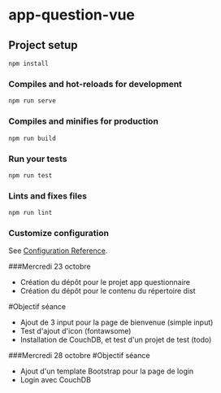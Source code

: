 # app-question-vue

## Project setup
```
npm install
```

### Compiles and hot-reloads for development
```
npm run serve
```

### Compiles and minifies for production
```
npm run build
```

### Run your tests
```
npm run test
```

### Lints and fixes files
```
npm run lint
```

### Customize configuration
See [Configuration Reference](https://cli.vuejs.org/config/).

###Mercredi 23 octobre
- Création du dépôt pour le projet app questionnaire
- Création du dépôt pour le contenu du répertoire dist

#Objectif séance
- Ajout de 3 input pour la page de bienvenue (simple input)
- Test d'ajout d'icon (fontawsome)
- Installation de CouchDB, et test d'un projet de test (todo)

###Mercredi 28 octobre
#Objectif séance
- Ajout d'un template Bootstrap pour la page de login
- Login avec CouchDB
